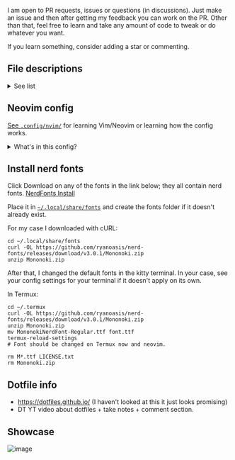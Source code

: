 I am open to PR requests, issues or questions (in discussions). Just make an
issue and then after getting my feedback you can work on the PR. Other than
that, feel free to learn and take any amount of code to tweak or do whatever
you want.

If you learn something, consider adding a star or commenting.


## File descriptions

<details>
  <summary>See list</summary>

  ##### Legend
  `x`      = definitely works
  `!`      = supported with issues <br>
  `ip`     = planning support <br>
  ` `      = not supported <br>
  `%%%`    = not git pushed <br>
  `?`      = no clue <br>

  ##### Info
  | Config file                                        | Description                                           | Ubuntu | Termux | Windows 10 |
  | ---                                                | ---                                                   | -      | -      | -          |
  | [~/.config/nvim](.config/nvim/)                    | Config for Neovim; powerful text editor / PDE         | x      | !      | ?          |
  | [~/.config/ranger](.config/ranger)                 | File manager in terminal; planning to remove later    | x      | x      |
  | [~/.config/Vencord](.config/Vencord)               | Vencord is a Discord client                           | ?      | ?      |
  | [~/.config/Kvantum](.config/Kvantum)               | Force dark mode on some apps                          | x      | ?      |
  | [~/.config/i3](.config/i3)                         | Window Manager for X11 compositor on Linux            | x      | ?      |
  | [~/.config/kitty](.config/kitty)                   | Terminal emulator                                     | x      |
  | [~/.config/mimeapps.list](.config/mimeapps.list)   | Fix for i3 default links on Ubuntu                    | x      |
  | [~/.config/picom.conf](.config/picom.conf)         | Compositor for X11; allows for transparent windows    | x      | ?      |
  | [~/.config/screenkey.json](.config/screenkey.json) | See keys typed on screen                              | x      | ?      |
  | [~/.termux/font.tff%%%](.termux/font.tff)          | Set default font in Termux                            |        | x      |
  | [~/.local/share/fonts](.local/share/fonts)         | Set default font in Ubuntu                            | x      |
  | [~/.fzf](.fzf)                                     | file fuzzy finder                                     | x      | ?      | ?          |
  | [~/.newsboat](.newsboat)                           | Terminal RSS reader with vim keybinds in config       | x      | ?      | ?          |
  | [~/.bashrc](.bashrc)                               | bash shell config                                     | x      | ?      |
  | [~/.bash_aliases](.bash_aliases)                   | aliases for shell                                     | x      | ?      |
  | [~/.profile](.profile)                             | another startup file found by default in Ubuntu 20.04 | x      | ?      |
  
</details>


## Neovim config

[See `.config/nvim/`](.config/nvim/) for learning Vim/Neovim or learning how
the config works.

<details>
    <summary>What's in this config?</summary>

- Working LSP. Search LSP in <kbd>leader + ?</kbd> for LSP
  keybinds.
    - <kbd>gr</kbd> - rename variable based on code context. (it won't mess up
      other variables)
    - <kbd>gd</kbd> - go to definition.
- Aggressively testing code and new plugins. Things might break once in a while.
- Space = leader key.
- Live server for web testing. <kbd>leader + l + l</kbd> - Toggle live
  server; there's no toggle in original plugin. Powered by
  barrett-ruth/live-server.nvim. Requires npm; yarn works too, see live-server
  readme and modify config.
- Sane defaults for coding, tabs, etc.
- Minimal look and feel.
- Loads in about 100ms as of today; after optimizing a few of the new plugins,
  it would probably drop to around 80ms. Also benchmarks vary on other devices.
  Taking better advantage of lazy loading more would lower this a lot.
- Several keybinds while being mindful about existing vim keybinds; especially
  if they're useful keybinds.
    - <kbd>leader + ,</kbd> to see previous files. In plain vim, <kbd>:bro
      o</kbd> is the shortest alternative.
    - <kbd>leader + t</kbd> to open terminal in a vertical split.
    - <kbd>leader + b</kbd> to switch/see buffers.
    - <kbd>leader + z + d</kbd> to get definition of a word. (Needs dependency
      `dict` to work and in some Linux distros you may also need another
      package for specifically the english/other-language part of dictionary.)
- Uses the Lazy plugin manager.
- 30+ plugins; plugin configuration is located in
  [...`/nvim/lua/frostynick/lazy.lua`](.config/nvim/lua/frostynick/lazy.lua)
    <!-- .config/nvim/lua/frostynick/lazy.lua -->
    <!-- if you're in vim remember gf - go to file for above -->
    - Telescope, Treesitter - A must have for Neovim.
    - Treesitter textobjects - For now you can <kbd>dif</kbd> to
      delete inside a function, <kbd>caf</kbd> to delete around a function,
      etc. There's a lot of potential for this since it's just the start of
      this part of the config.
    - Use nvim surround for many new keybinds. Starts with <kbd>ys</kbd> "you
      surround"
    - Format markdown tables with `:Tableize` or <kbd>leader + m + t</kbd>.
      Preview markdown in the web with `:MarkdownPreviewToggle` or <kbd>leader
      \+ m + m</kbd>. Requires `npm` or possibly `yarn` with config changes.
    - Git fugitive. Access with <kbd>leader + g + f</kbd>
    - Neorg support.
    - Comment.nvim (gcc to comment current line; gc(motions) to select where to
      comment; many vim like shortcuts supported)
    - Zen mode, Harpoon, Lua line.
    - Much more.
- Lua based plugins whenever it's better in speed or functionality.
- Not familiar with the keybinds for this config? <kbd>leader + ?</kbd>
  (leaderkey is space for everything)
- Rose pine theme. (The Showcase screenshot is likely outdated if it has a
  different theme)

</details> 

## Install nerd fonts

Click Download on any of the fonts in the link below; they all contain nerd fonts.
[NerdFonts Install](https://nerdfonts.com/font-downloads)

Place it in [`~/.local/share/fonts`](.local/share/fonts) and create the fonts
folder if it doesn't already exist.

For my case I downloaded with cURL:
```
cd ~/.local/share/fonts
curl -OL https://github.com/ryanoasis/nerd-fonts/releases/download/v3.0.1/Mononoki.zip
unzip Mononoki.zip
```
After that, I changed the default fonts in the kitty terminal. In your case,
see your config settings for your terminal if it doesn't apply on its own.

In Termux:
```
cd ~/.termux
curl -OL https://github.com/ryanoasis/nerd-fonts/releases/download/v3.0.1/Mononoki.zip
unzip Mononoki.zip
mv MononokiNerdFont-Regular.ttf font.ttf
termux-reload-settings
# Font should be changed on Termux now and neovim.

rm M*.ttf LICENSE.txt
rm Mononoki.zip
```

<!--
## Vencord themes

# mv to 
# vencord themes:
# https://raw.githubusercontent.com/Dyzean/Tokyo-Night/main/tokyo-night.theme.css
#

# Also yes:
# https://saltssaumure.github.io/pios-discord-theme/piOS.theme.css

# really cool but not lightweight probably because of background blur
# https://capnkitten.github.io/BetterDiscord/Themes/Translucence/css/source.css

# idk below
# https://discord-extensions.github.io/modern-indicators/src/source.css
# https://discord-extensions.github.io/compact-userarea/src/source.css
-->


## Dotfile info

- https://dotfiles.github.io/ (I haven't looked at this it just looks promising)
- DT YT video about dotfiles + take notes + comment section.

## Showcase

![image](https://github.com/FrostyNick/dotfiles/assets/57016218/dc492a6c-f389-45b4-b874-b4850f5ea08a)
